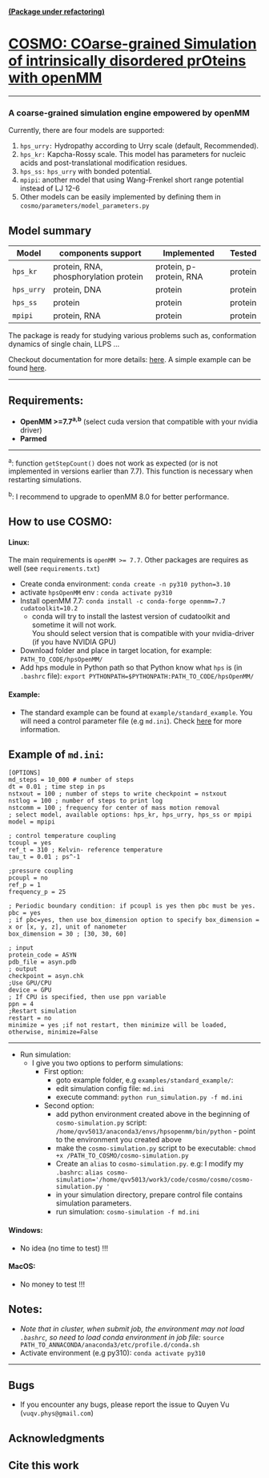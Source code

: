 <u><b>(Package under refactoring)</b></u>

# <u>COSMO: COarse-grained Simulation of intrinsically disordered prOteins with openMM</u> 

-------------------------------------
### A coarse-grained simulation engine empowered by openMM

Currently, there are four models are supported:

1) `hps_urry:` Hydropathy according to Urry scale (default, Recommended).
2) `hps_kr:`  Kapcha-Rossy scale.
   This model has parameters for nucleic acids and post-translational modification residues.
3) `hps_ss:` `hps_urry` with bonded potential.  
4) `mpipi`: another model that using Wang-Frenkel short range potential instead of LJ 12-6
5) Other models can be easily implemented by defining them in `cosmo/parameters/model_parameters.py`

Model summary
-------------
| Model      | components support                    | Implemented             | Tested  |
|------------|---------------------------------------|-------------------------|---------|
| `hps_kr`   | protein, RNA, phosphorylation protein | protein, p-protein, RNA | protein |
| `hps_urry` | protein, DNA                          | protein                 | protein |
| `hps_ss`   | protein                               | protein                 | protein |
| `mpipi`    | protein, RNA                          | protein                 | protein |

The package is ready for studying various problems such as, conformation dynamics of single chain, LLPS ...

Checkout documentation for more details: [here](https://qvv5013.github.io/docs-hpsOpenMM/). 
A simple example can be found [here](https://qvv5013.github.io/posts/openMM/hpsOpenMM_tutorial.html).

-------------------------------------

## Requirements:

- **OpenMM >=7.7<sup>a,b</sup>** (select cuda version that compatible with your nvidia driver)
- **Parmed**
---
<sup>a</sup>: function `getStepCount()` does not work as expected (or is not implemented in versions earlier than 7.7).
This function is necessary when restarting simulations.

<sup>b</sup>: I recommend to upgrade to openMM 8.0 for better performance.

## How to use COSMO:

#### Linux:
The main requirements is `openMM >= 7.7`. Other packages are requires as well (see `requirements.txt`)

- Create conda environment: `conda create -n py310 python=3.10`
- activate `hpsOpenMM` env : `conda activate py310`
- Install openMM 7.7: `conda install -c conda-forge openmm=7.7 cudatoolkit=10.2`
  * conda will try to install the lastest version of cudatoolkit and 
  sometime it will not work. </br> You should select version that is compatible with your nvidia-driver (if you have NVIDIA GPU)
- Download folder and place in target location, for example: </br>`PATH_TO_CODE/hpsOpenMM/`
- Add hps module in Python path so that Python know what `hps` is (in `.bashrc` file): `export PYTHONPATH=$PYTHONPATH:PATH_TO_CODE/hpsOpenMM/`
#### Example:
- The standard example can be found at `example/standard_example`. 
You will need a control parameter file (e.g `md.ini`). Check [here](https://qvv5013.github.io/docs-hpsOpenMM/usage/simulation_control.html) for more information. 

Example of `md.ini`:
--------------------

```
[OPTIONS]
md_steps = 10_000 # number of steps
dt = 0.01 ; time step in ps
nstxout = 100 ; number of steps to write checkpoint = nstxout
nstlog = 100 ; number of steps to print log
nstcomm = 100 ; frequency for center of mass motion removal
; select model, available options: hps_kr, hps_urry, hps_ss or mpipi
model = mpipi

; control temperature coupling
tcoupl = yes
ref_t = 310 ; Kelvin- reference temperature
tau_t = 0.01 ; ps^-1

;pressure coupling
pcoupl = no
ref_p = 1
frequency_p = 25

; Periodic boundary condition: if pcoupl is yes then pbc must be yes.
pbc = yes
; if pbc=yes, then use box_dimension option to specify box_dimension = x or [x, y, z], unit of nanometer
box_dimension = 30 ; [30, 30, 60]

; input
protein_code = ASYN
pdb_file = asyn.pdb
; output
checkpoint = asyn.chk
;Use GPU/CPU
device = GPU
; If CPU is specified, then use ppn variable
ppn = 4
;Restart simulation
restart = no
minimize = yes ;if not restart, then minimize will be loaded, otherwise, minimize=False

```
-------------------------------
- Run simulation: 
  - I give you two options to perform simulations:
    * First option:
      - goto example folder, e.g `examples/standard_example/`: 
      - edit simulation config file: `md.ini`
      - execute command: `python run_simulation.py -f md.ini`
    * Second option:
      * add python environment created above in the beginning of `cosmo-simulation.py` script: 
       `/home/qvv5013/anaconda3/envs/hpsopenmm/bin/python` - point to the environment you created above
      * make the `cosmo-simulation.py` script to be executable: `chmod +x /PATH_TO_COSMO/cosmo-simulation.py`
      * Create an `alias` to `cosmo-simulation.py`. e.g: I modify my `.bashrc`: 
        `alias cosmo-simulation='/home/qvv5013/work3/code/cosmo/cosmo/cosmo-simulation.py '`
      * in your simulation directory, prepare control file contains simulation parameters.
      * run simulation: `cosmo-simulation -f md.ini`
       
#### Windows:

- No idea (no time to test) !!!

#### MacOS:

- No money to test !!!

## Notes:

- *Note that in cluster, when submit job, the environment may not load `.bashrc`, so need to
  load conda environment in job file:*
  `source PATH_TO_ANNACONDA/anaconda3/etc/profile.d/conda.sh`
- Activate environment (e.g py310): `conda activate py310`

-------------------------------------

## Bugs

- If you encounter any bugs, please report the issue to Quyen Vu (`vuqv.phys@gmail.com`)

## Acknowledgments

## Cite this work

